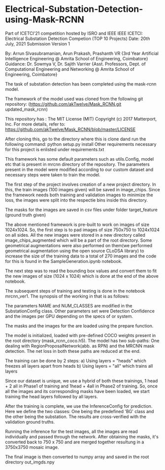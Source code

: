# Electrical-Substation-Detection-using-Mask-RCNN
Part of ICETCI'21 competition hosted by ISRO and IEEE
IEEE ICETCI: Electrical Substation Detection Competion (TOP 10 Projects)
Date: 20th July, 2021
Submission Version 1

By: Arrun SIvasubramanian, Arun Prakash, Prashanth VR {3rd Year Artificial Intelligence Engineering @ Amrita School of Engineering, Coimbatore}
Guidance: Dr. Sowmya V, Dr. Sajith Varrier {Asst. Professors, Dept. of Computational Engineering and Networking @ Amrita School of Engineering, Coimbatore}


The task of substation detection has been completed using the mask-rcnn model.

The framework of the model used was cloned from the following git repository:
(https://github.com/akTwelve/Mask_RCNN.git updated_mask_rcnn)

This repository has : The MIT License (MIT) Copyright (c) 2017 Matterport, Inc. For more details, refer to: 
https://github.com/akTwelve/Mask_RCNN/blob/master/LICENSE

After cloning this, go to the directory where this is clone dand run the following command:   python setup.py install
Other requirements necessary for this project is enlisted under requirements.txt

This framework has some default parameters such as utils.Config, model etc that is present in mrcnn directory of the repository.
The parameters present in the model were modified according to our custom dataset and necessary steps were taken to train the model.

The first step of the project involves creation of a new project directory. In this, the train images (100 images given) will be saved in image_chips. 
Since the framework needs both training and validation images to minimize the loss, the images were split into the respectie bins inside this directory.

The masks for the images are saved in csv files under folder target_feature (ground truth given)

The above mentioned framework is pre-built to work on images of size 1024x1024. So, the first step is to pad images of size 750x750 to 1024x1024 
on all sides. All the new images were stored in a new directory called image_chips_augmented which will be a part of the root directory. Some geometrical
augmentations were also performed on them(we performed geometrical augmentation using the open source CLoDSA library) to increase the size of the training data
to a total of 270 images and the code for this is found in the SampleGeneration.ipynb notebook.

The next step was to read the bounding box values and convert them to fit the new images of size (1024 x 1024) which is done at the end of the above notebook.

The subsequent steps of training and testing is done in the notebook mrcnn_ver1. The synopsis of the working in that is as follows:
 
The parameters NAME and NUM_CLASSES are modified in the SubstationConfig class. Other parameters set were Detection Confidence and the images per GPU depending
on the specs of or system.

The masks and the images for the are loaded using the prepare function.

The model is initialized, loaded with pre-defined COCO weights present in the root directory (mask_rcnn_coco.h5). The model has two sub-paths: 
One dealing with RegionProposalNetwork(abb. as RPN) and the MRCNN mask detection. The net loss in both these paths are reduced at the end.

The training can be done by 2 steps:
	a) Using layers = "heads" which freezes all layers apart from heads
	b) Using layers = "all" which trains all layers

Since our dataset is unique, we use a hybrid of both these trainings, 1 head + 2 all in Phase1 of training and 1head + 4all in Phase2 of training.
So, once all the images and its corresponding masks have been loaded, we start training the head layers followed by all layers.

After the training is complete, we use the InferenceConfig for prediction. Here we define the two classes: One being the predefined 'BG' class and the other 
being the substation. The results are cross-verified with the validation ground truths.

Running the inference for the test images, all the images are read individually and passed through the network. After obtaining the masks, it's 
converted back to 750 x 750 and are merged together resultung in a 3750x3750 mosaic image.

The final image is then converted to numpy array and saved in the root directory out_imgds.npy
